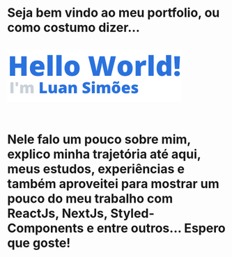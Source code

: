 <h1 styles="border: none;">
  Seja bem vindo ao meu portfolio, ou como costumo dizer...
  <br />
  <br />
  <img src="./public/assets/helloWorld.png" alt="Hello World" />
  <br />
  <br />

  <p styles="font-size: 0.5rem;">Nele falo um pouco sobre mim, explico minha trajetória até aqui, meus estudos, experiências e também aproveitei para mostrar um pouco do meu trabalho com ReactJs, NextJs, Styled-Components e entre outros... Espero que goste!</p>
</h1>
